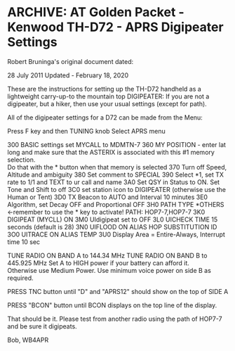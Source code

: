 # ARCHIVE: AT Golden Packet - Kenwood TH-D72 - APRS Digipeater Settings

Robert Bruninga's original document dated:

28 July 2011
Updated - February 18, 2020


These are the instructions for setting up the TH-D72 handheld as a lightweight carry-up-to the mountain top DIGIPEATER:  If you are not a digipeater, but a hiker, then use your usual settings (except for path).

All of the digipeater settings for a D72 can be made from the Menu:

Press F key and then TUNING knob
Select APRS menu

300 BASIC settings set MYCALL to MDMTN-7
360 MY POSITION - enter lat long and make sure that the 
    ASTERIX is associated with this #1 memory selection.   
    Do that with the * button when that memory is selected
370 Turn off Speed, Altitude and ambiguity
380 Set comment to SPECIAL
390 Select *1, set TX rate to 1/1 and TEXT to ur call and name
3A0 Set QSY in Status to ON.  Set Tone and Shift to off
3C0 set station icon to DIGIPEATER (otherwise use the Human or Tent)
3D0 TX Beacon to AUTO and Interval 10 minutes
3E0 Algorithm, set Decay OFF and Proportional OFF
3H0 PATH
    TYPE *OTHERS <-remember to use the * key to activate!
    PATH: HOP7-7,HOP7-7
3K0 DIGIPEAT (MYCLL) ON
3M0 UIdigipeat set to OFF
3L0 UICHECK TIME 15 seconds (default is 28)
3N0 UIFLOOD ON
    ALIAS HOP
    SUBSTITUTION ID
3O0 UITRACE ON
    ALIAS TEMP
3U0 Display Area = Entire-Always, Interrupt time 10 sec

TUNE RADIO ON BAND A to 144.34 MHz
TUNE RADIO ON BAND B to 445.925 MHz
Set A to HIGH power if your battery can afford it.  
Otherwise use Medium Power.  Use minimum voice power on side B as required.

PRESS TNC button until "D" and "APRS12" should show on the top of SIDE A

PRESS "BCON" button until BCON displays on the top line of the display.

That should be it.  Please test from another radio using the path of HOP7-7 and be sure it digipeats.

Bob, WB4APR